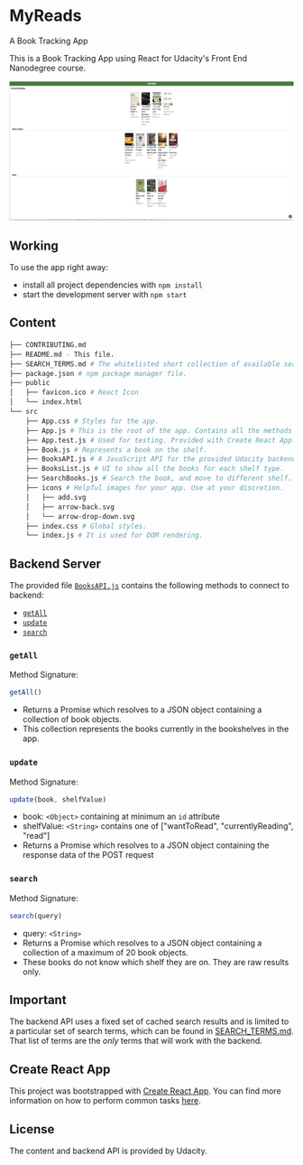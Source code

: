 # MyReads
A Book Tracking App

This is a Book Tracking App using React for Udacity's Front End Nanodegree course. 

![alt text](https://github.com/riyadashoriya/MyReads/blob/master/MyReadsApp.png "MyReads App Preview")

## Working

To use the app right away:

* install all project dependencies with `npm install`
* start the development server with `npm start`

## Content
```bash
├── CONTRIBUTING.md
├── README.md - This file.
├── SEARCH_TERMS.md # The whitelisted short collection of available search terms to use with the app.
├── package.json # npm package manager file.
├── public
│   ├── favicon.ico # React Icon
│   └── index.html 
└── src
    ├── App.css # Styles for the app.
    ├── App.js # This is the root of the app. Contains all the methods which connect with Backend.
    ├── App.test.js # Used for testing. Provided with Create React App.
    ├── Book.js # Represents a book on the shelf.
    ├── BooksAPI.js # A JavaScript API for the provided Udacity backend. Instructions for the methods are below.
    ├── BooksList.js # UI to show all the books for each shelf type.
    ├── SearchBooks.js # Search the book, and move to different shelf.
    ├── icons # Helpful images for your app. Use at your discretion.
    │   ├── add.svg
    │   ├── arrow-back.svg
    │   └── arrow-drop-down.svg
    ├── index.css # Global styles.
    └── index.js # It is used for DOM rendering.
```

## Backend Server

The provided file [`BooksAPI.js`](src/BooksAPI.js) contains the following methods to connect to backend:

* [`getAll`](#getall)
* [`update`](#update)
* [`search`](#search)

### `getAll`

Method Signature:

```js
getAll()
```

* Returns a Promise which resolves to a JSON object containing a collection of book objects.
* This collection represents the books currently in the bookshelves in the app.

### `update`

Method Signature:

```js
update(book, shelfValue)
```

* book: `<Object>` containing at minimum an `id` attribute
* shelfValue: `<String>` contains one of ["wantToRead", "currentlyReading", "read"]  
* Returns a Promise which resolves to a JSON object containing the response data of the POST request

### `search`

Method Signature:

```js
search(query)
```

* query: `<String>`
* Returns a Promise which resolves to a JSON object containing a collection of a maximum of 20 book objects.
* These books do not know which shelf they are on. They are raw results only.

## Important
The backend API uses a fixed set of cached search results and is limited to a particular set of search terms, which can be found in [SEARCH_TERMS.md](SEARCH_TERMS.md). That list of terms are the _only_ terms that will work with the backend.

## Create React App

This project was bootstrapped with [Create React App](https://github.com/facebookincubator/create-react-app). You can find more information on how to perform common tasks [here](https://github.com/facebookincubator/create-react-app/blob/master/packages/react-scripts/template/README.md).

## License
The content and backend API is provided by Udacity.

